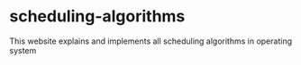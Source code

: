 # scheduling-algorithms
This website explains and implements all scheduling algorithms in operating system
